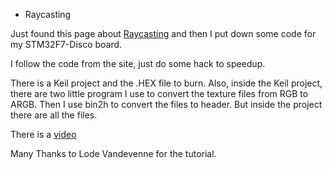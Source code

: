 * Raycasting

Just found this page about [Raycasting](https://lodev.org/cgtutor/raycasting.html "Raycasting") and then I put down some code for my STM32F7-Disco board.

I follow the code from the site, just do some hack to speedup.

There is a Keil project and the .HEX file to burn. Also, inside the Keil project, there are two little program I use to convert the texture files from RGB to ARGB. Then I use bin2h to convert the files to header. But inside the project there are all the files.

There is a [video](https://www.youtube.com/watch?v=frlnuFKJmX4 "Raycasting")

Many Thanks to Lode Vandevenne for the tutorial.

